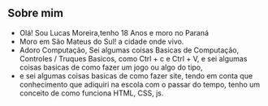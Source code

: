 ## Sobre mim ## 

-  Olá! Sou Lucas Moreira,tenho 18 Anos e moro no Paraná 
- Moro em São Mateus do Sul! a cidade onde vivo. 
-  Adoro Computação, Sei algumas coisas Basicas de Computação, Controles  / Truques Basicos, como Ctrl + c e Ctrl + V, e sei algumas coisas basicas de como fazer um jogo ou algo do tipo, 
-  e sei algumas coisas basicas de como fazer site, tendo em conta que conhecimento que adiquiri na escola com o passar do tempo, tenho um conceito de como funciona HTML, CSS, js.

